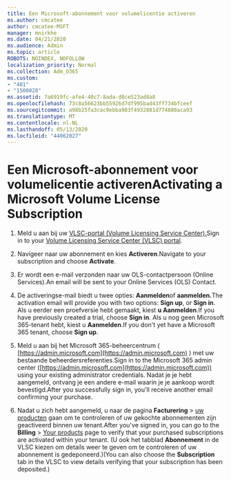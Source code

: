 ```yaml
---
title: Een Microsoft-abonnement voor volumelicentie activeren
ms.author: cmcatee
author: cmcatee-MSFT
manager: mnirkhe
ms.date: 04/21/2020
ms.audience: Admin
ms.topic: article
ROBOTS: NOINDEX, NOFOLLOW
localization_priority: Normal
ms.collection: Adm_O365
ms.custom:
- "481"
- "1500028"
ms.assetid: 7a6919fc-afe4-40c7-8ada-d8ce523ad8a8
ms.openlocfilehash: 73c8a56623bb55926d7df995bad43ff734bfceef
ms.sourcegitcommit: a98b25fa3cac9ebba983f4932881d774880aca93
ms.translationtype: MT
ms.contentlocale: nl-NL
ms.lasthandoff: 05/13/2020
ms.locfileid: "44062027"
---
```

# <a name="activating-a-microsoft-volume-license-subscription"></a><span data-ttu-id="54a32-102">Een Microsoft-abonnement voor volumelicentie activeren</span><span class="sxs-lookup"><span data-stu-id="54a32-102">Activating a Microsoft Volume License Subscription</span></span>

1. <span data-ttu-id="54a32-103">Meld u aan bij uw [VLSC-portal (Volume Licensing Service Center).](https://go.microsoft.com/fwlink/p/?LinkId=329762)</span><span class="sxs-lookup"><span data-stu-id="54a32-103">Sign in to your [Volume Licensing Service Center (VLSC) portal](https://go.microsoft.com/fwlink/p/?LinkId=329762).</span></span>

2. <span data-ttu-id="54a32-104">Navigeer naar uw abonnement en kies **Activeren**.</span><span class="sxs-lookup"><span data-stu-id="54a32-104">Navigate to your subscription and choose **Activate**.</span></span>

3. <span data-ttu-id="54a32-105">Er wordt een e-mail verzonden naar uw OLS-contactpersoon (Online Services).</span><span class="sxs-lookup"><span data-stu-id="54a32-105">An email will be sent to your Online Services (OLS) Contact.</span></span>

4. <span data-ttu-id="54a32-106">De activeringse-mail biedt u twee opties: **Aanmelden**of **aanmelden.**</span><span class="sxs-lookup"><span data-stu-id="54a32-106">The activation email will provide you with two options: **Sign up**, or **Sign in**.</span></span> <span data-ttu-id="54a32-107">Als u eerder een proefversie hebt gemaakt, kiest **u Aanmelden**.</span><span class="sxs-lookup"><span data-stu-id="54a32-107">If you have previously created a trial, choose **Sign in**.</span></span> <span data-ttu-id="54a32-108">Als u nog geen Microsoft 365-tenant hebt, kiest u **Aanmelden**.</span><span class="sxs-lookup"><span data-stu-id="54a32-108">If you don't yet have a Microsoft 365 tenant, choose **Sign up**.</span></span>

5. <span data-ttu-id="54a32-109">Meld u aan bij het Microsoft 365-beheercentrum ( [https://admin.microsoft.com](https://admin.microsoft.com) ) met uw bestaande beheerdersreferenties.</span><span class="sxs-lookup"><span data-stu-id="54a32-109">Sign in to the Microsoft 365 admin center ([https://admin.microsoft.com](https://admin.microsoft.com)) using your existing administrator credentials.</span></span> <span data-ttu-id="54a32-110">Nadat je je hebt aangemeld, ontvang je een andere e-mail waarin je je aankoop wordt bevestigd.</span><span class="sxs-lookup"><span data-stu-id="54a32-110">After you successfully sign in, you'll receive another email confirming your purchase.</span></span>

6. <span data-ttu-id="54a32-111">Nadat u zich hebt aangemeld, u naar de pagina **Facturering** \> [uw producten](https://go.microsoft.com/fwlink/p/?linkid=842054) gaan om te controleren of uw gekochte abonnementen zijn geactiveerd binnen uw tenant.</span><span class="sxs-lookup"><span data-stu-id="54a32-111">After you've signed in, you can go to the **Billing** \> [Your products](https://go.microsoft.com/fwlink/p/?linkid=842054) page to verify that your purchased subscriptions are activated within your tenant.</span></span> <span data-ttu-id="54a32-112">(U ook het tabblad **Abonnement** in de VLSC kiezen om details weer te geven om te controleren of uw abonnement is gedeponeerd.)</span><span class="sxs-lookup"><span data-stu-id="54a32-112">(You can also choose the **Subscription** tab in the VLSC to view details verifying that your subscription has been deposited.)</span></span>
